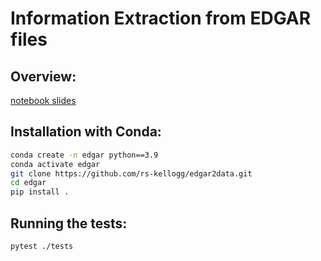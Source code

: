 # Information Extraction from EDGAR files

## Overview: 

[notebook slides](https://nbviewer.jupyter.org/format/slides/github/rs-kellogg/edgar2data/blob/main/notebooks/edgar_overview.ipynb)

## Installation with Conda:

```bash
conda create -n edgar python==3.9
conda activate edgar
git clone https://github.com/rs-kellogg/edgar2data.git
cd edgar
pip install .
```

## Running the tests:

```bash
pytest ./tests
```
